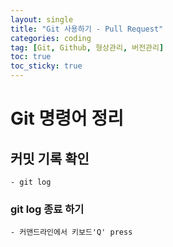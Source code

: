```yaml
---
layout: single
title: "Git 사용하기 - Pull Request"
categories: coding
tag: [Git, Github, 형상관리, 버전관리]
toc: true
toc_sticky: true 
---
```


# Git 명령어 정리

## 커밋 기록 확인
```
- git log
```

### git log 종료 하기
```
- 커맨드라인에서 키보드'Q' press
```
